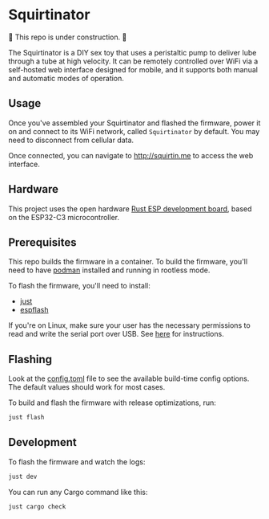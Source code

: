 # Squirtinator

🚧 This repo is under construction. 🚧

The Squirtinator is a DIY sex toy that uses a peristaltic pump to deliver lube
through a tube at high velocity. It can be remotely controlled over WiFi via a
self-hosted web interface designed for mobile, and it supports both manual and
automatic modes of operation.

## Usage

Once you've assembled your Squirtinator and flashed the firmware, power it on
and connect to its WiFi network, called `Squirtinator` by default. You may need
to disconnect from cellular data.

Once connected, you can navigate to http://squirtin.me to access the web
interface.

## Hardware

This project uses the open hardware [Rust ESP development
board](https://github.com/esp-rs/esp-rust-board), based on the ESP32-C3
microcontroller.

## Prerequisites

This repo builds the firmware in a container. To build the firmware, you'll
need to have [podman](https://podman.io/docs/installation) installed and
running in rootless mode.

To flash the firmware, you'll need to install:

- [just](https://github.com/casey/just?tab=readme-ov-file#installation)
- [espflash](https://github.com/esp-rs/espflash/tree/main/espflash#installation)

If you're on Linux, make sure your user has the necessary permissions to read
and write the serial port over USB. See
[here](https://docs.espressif.com/projects/esp-idf/en/latest/esp32/get-started/establish-serial-connection.html#linux-dialout-group)
for instructions.

## Flashing

Look at the [config.toml](./config.toml) file to see the available build-time
config options. The default values should work for most cases.

To build and flash the firmware with release optimizations, run:

```sh
just flash
```

## Development

To flash the firmware and watch the logs:

```sh
just dev
```

You can run any Cargo command like this:

```sh
just cargo check
```
